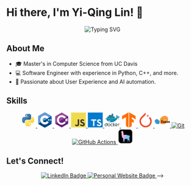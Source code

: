 # Hi there, I'm Yi-Qing Lin! 👋

<p align="center">
  <img src="https://readme-typing-svg.demolab.com?font=Fira+Code&size=24&pause=1000&color=3883F7&width=435&lines=Software+Engineer;Machine+Learning+Enthusiast;" alt="Typing SVG" />
</p>

## About Me

- 🎓 Master's in Computer Science from UC Davis
- 💻 Software Engineer with experience in Python, C++, and more.
- 🚀 Passionate about User Experience and AI automation.


## Skills

<p align="center">
  <a href="https://www.python.org" target="_blank" rel="noreferrer">
    <img src="https://raw.githubusercontent.com/devicons/devicon/master/icons/python/python-original.svg" alt="Python" width="40" height="40"/>
  </a>
  <a href="https://www.cplusplus.com/" target="_blank" rel="noreferrer">
    <img src="https://raw.githubusercontent.com/devicons/devicon/master/icons/cplusplus/cplusplus-original.svg" alt="C++" width="40" height="40"/>
  </a>
  <a href="https://docs.microsoft.com/en-us/dotnet/csharp/" target="_blank" rel="noreferrer">
    <img src="https://raw.githubusercontent.com/devicons/devicon/master/icons/csharp/csharp-original.svg" alt="C#" width="40" height="40"/>
  </a>
  <a href="https://www.javascript.com" target="_blank" rel="noreferrer">
    <img src="https://raw.githubusercontent.com/devicons/devicon/master/icons/javascript/javascript-original.svg" alt="JavaScript" width="40" height="40"/>
  </a>
  <a href="https://www.typescriptlang.org/" target="_blank" rel="noreferrer">
    <img src="https://raw.githubusercontent.com/devicons/devicon/master/icons/typescript/typescript-original.svg" alt="TypeScript" width="40" height="40"/>
  </a>
  <a href="https://www.docker.com/" target="_blank" rel="noreferrer">
    <img src="https://raw.githubusercontent.com/devicons/devicon/master/icons/docker/docker-original-wordmark.svg" alt="Docker" width="40" height="40"/>
  </a>
  <a href="https://www.tensorflow.org/" target="_blank" rel="noreferrer">
    <img src="https://raw.githubusercontent.com/devicons/devicon/master/icons/tensorflow/tensorflow-original.svg" alt="TensorFlow" width="40" height="40"/>
  </a>
  <a href="https://pytorch.org/" target="_blank" rel="noreferrer">
    <img src="https://raw.githubusercontent.com/devicons/devicon/master/icons/pytorch/pytorch-original.svg" alt="PyTorch" width="40" height="40"/>
  </a>
  <a href="https://scikit-learn.org/" target="_blank" rel="noreferrer">
    <img src="https://raw.githubusercontent.com/devicons/devicon/master/icons/scikitlearn/scikitlearn-original.svg" alt="Scikit-Learn" width="40" height="40"/>
  </a>
  <a href="https://git-scm.com/" target="_blank" rel="noreferrer">
    <img src="https://www.vectorlogo.zone/logos/git-scm/git-scm-icon.svg" alt="Git" width="40" height="40"/>
  </a>
  <a href="https://github.com/features/actions" target="_blank" rel="noreferrer">
    <img src="https://www.vectorlogo.zone/logos/github/github-icon.svg" alt="GitHub Actions" width="40" height="40"/>
  </a>
   <a href="https://llamaindex.ai/" target="_blank" rel="noreferrer">
    <img src="https://raw.githubusercontent.com/run-llama/logos/main/LlamaSquareBlack.svg" alt="LlamaIndex" width="40" height="40"/>
  </a>
</p>


## Let's Connect!

<p align="center">
  <!-- LinkedIn -->
  <a href="https://www.linkedin.com/in/yi-qing-lin/" target="_blank" rel="noreferrer">
    <img src="https://img.shields.io/badge/LinkedIn-0A66C2?style=for-the-badge&logo=linkedin&logoColor=white" alt="LinkedIn Badge" style="transform: scale(1); transition: transform .2s;" onmouseover="this.style.transform='scale(1.1)';" onmouseout="this.style.transform='scale(1)';"/>
  </a>
<!--   <!-- Personal Website -->
  <a href="" target="_blank" rel="noreferrer">
    <img src="https://img.shields.io/badge/Website-8A2BE2?style=for-the-badge&logo=google-chrome&logoColor=white" alt="Personal Website Badge" style="transform: scale(1); transition: transform .2s;" onmouseover="this.style.transform='scale(1.1)';" onmouseout="this.style.transform='scale(1)';"/>
  </a> -->
